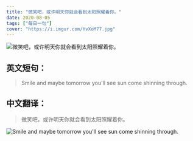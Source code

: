 ```yaml
---
title: "微笑吧，或许明天你就会看到太阳照耀着你。"
date: 2020-08-05
tags: ["每日一句"]
cover: "https://i.imgur.com/HvXoM77.jpg"
---
```


![微笑吧，或许明天你就会看到太阳照耀着你。](https://i.imgur.com/ZGNBy73.jpg)

## 英文短句：
> Smile and maybe tomorrow you'll see sun come shinning through.

<!--more-->

## 中文翻译：
> 微笑吧，或许明天你就会看到太阳照耀着你。

![Smile and maybe tomorrow you'll see sun come shinning through.](https://i.imgur.com/lqI1FdK.jpg)


